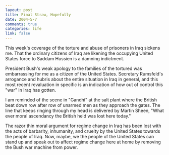 ```yaml
--- 
layout: post
title: Final Straw, Hopefully
date: 2004-5-7
comments: true
categories: life
link: false
---
```

This week's coverage of the torture and abuse of prisoners in Iraq sickens me. That the ordinary citizens of Iraq are likening the occupying United States force to Saddam Hussien is a damning indictment.

President Bush's weak apology to the families of the tortured was embarrassing for me as a citizen of the United States. Secretary Rumsfeld's arrogance and hubris about the entire situation in Iraq in general, and this most recent revaluation in specific is an indication of how out of control this "war" in Iraq has gotten.

I am reminded of the scene in "Gandhi" at the salt plant where the British beat down row after row of unarmed men as they approach the gates. The line that keeps ringing through my head is delivered by Martin Sheen, "What ever moral ascendancy the British held was lost here today."

The razor thin moral argument for regime change in Iraq has been lost with the acts of barbarity, inhumanity, and cruelty by the United States towards the people of Iraq. Now, maybe, we the people of the United States can stand up and speak out to affect regime change here at home by removing the Bush war machine from power.
